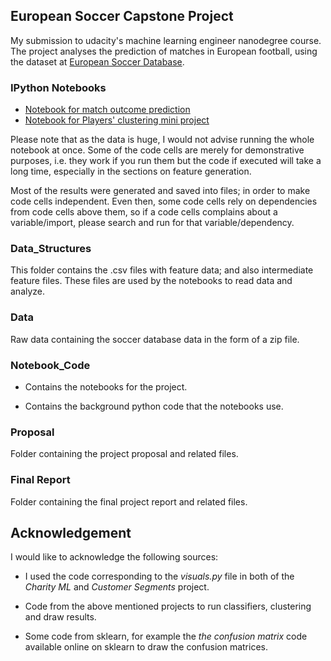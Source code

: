 ## European Soccer Capstone Project

My submission to udacity's machine learning engineer nanodegree course. The project analyses the prediction of matches in
European football, using the dataset at [European Soccer Database](https://www.kaggle.com/hugomathien/soccer).


### IPython Notebooks
* [Notebook for match outcome prediction](Notebook_Code/Match_outcome_prediction.ipynb)
* [Notebook for Players' clustering mini project](Notebook_Code/Players_clustering.ipynb)

Please note that as the data is huge, I would not advise running the whole notebook at once. Some of the code cells are merely for demonstrative purposes, i.e. they work if you run them but the code if executed will take a long time, especially in the sections on feature generation.

Most of the results were generated and saved into files; in order to make code cells independent. Even then, some code cells rely on dependencies from code cells above them, so if a code cells complains about a variable/import, please search and run for that variable/dependency.

### Data_Structures
This folder contains the .csv files with feature data; and also intermediate feature files. These files are used by the notebooks
to read data and analyze.

### Data
Raw data containing the soccer database data in the form of a zip file.

### Notebook_Code

* Contains the notebooks for the project.

* Contains the background python code that the notebooks use.

### Proposal

Folder containing the project proposal and related files.

### Final Report
Folder containing the final project report and related files.


## Acknowledgement
I would like to acknowledge the following sources:

* I used the code corresponding to the *visuals.py* file in both of the *Charity ML* and *Customer Segments* project.

* Code from the above mentioned projects to run classifiers, clustering and draw results.

* Some code from sklearn, for example the *the confusion matrix* code available online on sklearn to draw the confusion matrices.
